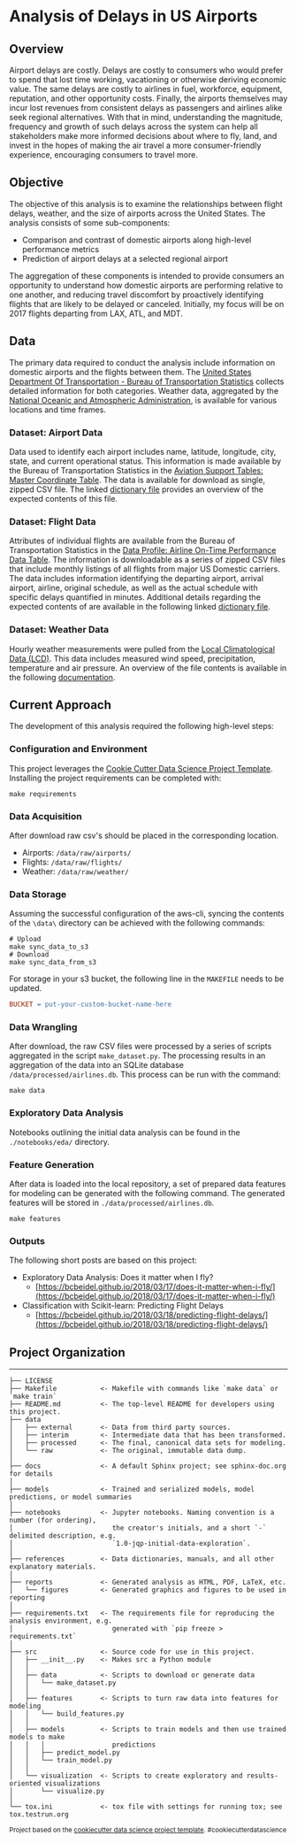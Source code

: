 # Analysis of Delays in US Airports

## Overview

Airport delays are costly.  Delays are costly to consumers who would prefer to spend that lost time working, vacationing or otherwise deriving economic value.  The same delays are costly to airlines in fuel, workforce, equipment, reputation, and other opportunity costs.  Finally, the airports themselves may incur lost revenues from consistent delays as passengers and airlines alike seek regional alternatives.  With that in mind, understanding the magnitude, frequency and growth of such delays across the system can help all stakeholders make more informed decisions about where to fly, land, and invest in the hopes of making the air travel a more consumer-friendly experience, encouraging consumers to travel more.

## Objective

The objective of this analysis is to examine the relationships between flight delays, weather, and the size of airports across the United States. The analysis consists of some sub-components:

- Comparison and contrast of domestic airports along high-level performance metrics
- Prediction of airport delays at a selected regional airport

The aggregation of these components is intended to provide consumers an opportunity to understand how domestic airports are performing relative to one another, and reducing travel discomfort by proactively identifying flights that are likely to be delayed or canceled. Initially, my focus will be on 2017 flights departing from LAX, ATL, and MDT.

## Data

The primary data required to conduct the analysis include information on domestic airports and the flights between them.  The [United States Department Of Transportation - Bureau of Transportation Statistics](https://www.bts.gov/) collects detailed information for both categories.  Weather data, aggregated by the [National Oceanic and Atmospheric Administration](http://www.noaa.gov/), is available for various locations and time frames.

### Dataset: Airport Data

Data used to identify each airport includes name, latitude, longitude, city, state, and current operational status.  This information is made available by the Bureau of Transportation Statistics in the [Aviation Support Tables: Master Coordinate Table](https://www.transtats.bts.gov/tables.asp?DB_ID=595&DB_Name=&DB_Short_Name=#).  The data is available for download as single, zipped CSV file.  The linked [dictionary file](references/airports/DICTIONARY.md) provides an overview of the expected contents of this file.

### Dataset: Flight Data

Attributes of individual flights are available from the Bureau of Transportation Statistics in the [Data Profile: Airline On-Time Performance Data Table](https://www.transtats.bts.gov/DatabaseInfo.asp?DB_ID=120&Link=0).  The information is downloadable as a series of zipped CSV files that include monthly listings of all flights from major US Domestic carriers.  The data includes information identifying the departing airport, arrival airport, airline, original schedule, as well as the actual schedule with specific delays quantified in minutes.  Additional details regarding the expected contents of are available in the following linked [dictionary file](references/flights/DICTIONARY.md).

### Dataset: Weather Data

Hourly weather measurements were pulled from the [Local Climatological Data (LCD)](https://www.ncdc.noaa.gov/cdo-web/datatools/lcd).  This data includes measured wind speed, precipitation, temperature and air pressure.  An overview of the file contents is available in the following [documentation](references/weather/lcd_weather_documentation.pdf).

## Current Approach

The development of this analysis required the following high-level steps:

### Configuration and Environment

This project leverages the [Cookie Cutter Data Science Project Template](https://drivendata.github.io/cookiecutter-data-science/).  Installing the project requirements can be completed with:

```shell
make requirements
```

### Data Acquisition

After download raw csv's should be placed in the corresponding location.

- Airports: `/data/raw/airports/`
- Flights:  `/data/raw/flights/`
- Weather:  `/data/raw/weather/`

### Data Storage

Assuming the successful configuration of the aws-cli, syncing the contents of the `\data\` directory can be achieved with the following commands:

```shell
# Upload
make sync_data_to_s3
# Download
make sync_data_from_s3
```

For storage in your s3 bucket, the following line in the `MAKEFILE` needs to be updated.

```makefile
BUCKET = put-your-custom-bucket-name-here
```

### Data Wrangling

After download, the raw CSV files were processed by a series of scripts aggregated in the script `make_dataset.py`.  The processing results in an aggregation of the data into an SQLite database `/data/processed/airlines.db`.  This process can be run with the command:

```shell
make data
```

### Exploratory Data Analysis

Notebooks outlining the initial data analysis can be found in the `./notebooks/eda/` directory.

### Feature Generation

After data is loaded into the local repository, a set of prepared data features for modeling can be generated with the following command.  The generated features will be stored in `./data/processed/airlines.db`.

```shell
make features
```

### Outputs

The following short posts are based on this project:

- Exploratory Data Analysis: Does it matter when I fly?
  - [https://bcbeidel.github.io/2018/03/17/does-it-matter-when-i-fly/](https://bcbeidel.github.io/2018/03/17/does-it-matter-when-i-fly/)
- Classification with Scikit-learn: Predicting Flight Delays
  - [https://bcbeidel.github.io/2018/03/18/predicting-flight-delays/](https://bcbeidel.github.io/2018/03/18/predicting-flight-delays/)

## Project Organization

------------

    ├── LICENSE
    ├── Makefile           <- Makefile with commands like `make data` or `make train`
    ├── README.md          <- The top-level README for developers using this project.
    ├── data
    │   ├── external       <- Data from third party sources.
    │   ├── interim        <- Intermediate data that has been transformed.
    │   ├── processed      <- The final, canonical data sets for modeling.
    │   └── raw            <- The original, immutable data dump.
    │
    ├── docs               <- A default Sphinx project; see sphinx-doc.org for details
    │
    ├── models             <- Trained and serialized models, model predictions, or model summaries
    │
    ├── notebooks          <- Jupyter notebooks. Naming convention is a number (for ordering),
    │                         the creator's initials, and a short `-` delimited description, e.g.
    │                         `1.0-jqp-initial-data-exploration`.
    │
    ├── references         <- Data dictionaries, manuals, and all other explanatory materials.
    │
    ├── reports            <- Generated analysis as HTML, PDF, LaTeX, etc.
    │   └── figures        <- Generated graphics and figures to be used in reporting
    │
    ├── requirements.txt   <- The requirements file for reproducing the analysis environment, e.g.
    │                         generated with `pip freeze > requirements.txt`
    │
    ├── src                <- Source code for use in this project.
    │   ├── __init__.py    <- Makes src a Python module
    │   │
    │   ├── data           <- Scripts to download or generate data
    │   │   └── make_dataset.py
    │   │
    │   ├── features       <- Scripts to turn raw data into features for modeling
    │   │   └── build_features.py
    │   │
    │   ├── models         <- Scripts to train models and then use trained models to make
    │   │   │                 predictions
    │   │   ├── predict_model.py
    │   │   └── train_model.py
    │   │
    │   └── visualization  <- Scripts to create exploratory and results-oriented visualizations
    │       └── visualize.py
    │
    └── tox.ini            <- tox file with settings for running tox; see tox.testrun.org

<p><small>Project based on the <a target="_blank" href="https://drivendata.github.io/cookiecutter-data-science/">cookiecutter data science project template</a>. #cookiecutterdatascience</small></p>
